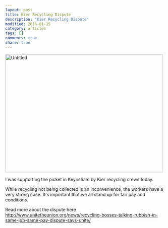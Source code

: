 ```yaml
---
layout: post
title: Kier Recycling Dispute
description: "Kier Recycling Dispute"
modified: 2016-01-15
category: articles
tags: []
comments: true
share: true
---
```


<img src="https://farm2.staticflickr.com/1559/23795966543_099c145478.jpg" width="500" height="375" alt="Untitled">

I was supporting the picket in Keynsham by Kier recycling crews today.

While recycling not being collected is an inconvenience, the workers have a very strong
case. It's important that we all stand up for fair pay and conditions.

Read more about the dispute here <a href="http://www.unitetheunion.org/news/recycling-bosses-talking-rubbish-in-same-job-same-pay-dispute-says-unite/">
http://www.unitetheunion.org/news/recycling-bosses-talking-rubbish-in-same-job-same-pay-dispute-says-unite/</a>


